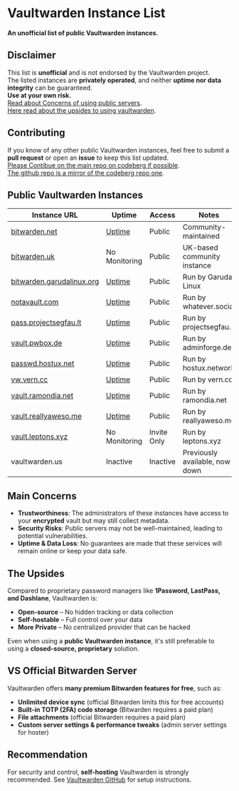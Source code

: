 # Vaultwarden Instance List

**An unofficial list of public Vaultwarden instances.**  

## Disclaimer  
This list is **unofficial** and is not endorsed by the Vaultwarden project.  
The listed instances are **privately operated**, and neither **uptime nor data integrity** can be guaranteed.  
**Use at your own risk.**  
[Read about Concerns of using public servers](#main-concerns).  
[Here read about the upsides to using vaultwarden](#the-upsides).

## Contributing  
If you know of any other public Vaultwarden instances, feel free to submit a **pull request** or open an **issue** to keep this list updated.  
[Please Contibue on the main repo on codeberg if possible](https://codeberg.org/marvin1099/VaultwardenInstanceList).  
[The github repo is a mirror of the codeberg repo one](https://github.com/marvin1099/VaultwardenInstanceList).

## Public Vaultwarden Instances  

| Instance URL | Uptime | Access | Notes |  
|-------------|--------|-------|-------|  
| [bitwarden.net](https://bitwarden.net) | [Uptime](https://up.obco.pro/status/vaultwarden-net) | Public | Community-maintained |  
| [bitwarden.uk](https://bitwarden.uk) | No Monitoring | Public | UK-based community instance |  
| [bitwarden.garudalinux.org](https://bitwarden.garudalinux.org) | [Uptime](https://status.garudalinux.org/status/garuda) | Public | Run by Garuda Linux |  
| [notavault.com](https://notavault.com) | [Uptime](https://status.whatever.social) | Public | Run by whatever.social |
| [pass.projectsegfau.lt](https://pass.projectsegfau.lt) | [Uptime](https://status.projectsegfau.lt/) | Public | Run by projectsegfau.lt |
| [vault.pwbox.de](https://vault.pwbox.de) | [Uptime](https://status.adminforge.de) | Public | Run by adminforge.de |
| [passwd.hostux.net](https://passwd.hostux.net) | [Uptime](https://uptime.hostux.net) | Public | Run by hostux.network |
| [vw.vern.cc](https://vw.vern.cc) | [Uptime](https://status.vern.cc) | Public | Run by vern.cc |
| [vault.ramondia.net](https://vault.ramondia.net) | [Uptime](https://status.ramondia.net) | Public | Run by ramondia.net |
| [vault.reallyaweso.me](https://vault.reallyaweso.me) | [Uptime](https://uptime.reallyaweso.me/) | Public | Run by reallyaweso.me |
| [vault.leptons.xyz](https://vault.leptons.xyz) | No Monitoring | Invite Only | Run by leptons.xyz |
| vaultwarden.us | Inactive | Inactive | Previously available, now down |  


## Main Concerns  
- **Trustworthiness**: The administrators of these instances have access to your **encrypted** vault but may still collect metadata.  
- **Security Risks**: Public servers may not be well-maintained, leading to potential vulnerabilities.  
- **Uptime & Data Loss**: No guarantees are made that these services will remain online or keep your data safe.  

## The Upsides 
Compared to proprietary password managers like **1Password, LastPass, and Dashlane**, Vaultwarden is:  
- **Open-source** – No hidden tracking or data collection  
- **Self-hostable** – Full control over your data  
- **More Private** – No centralized provider that can be hacked  

Even when using a **public Vaultwarden instance**, it's still preferable to using a **closed-source, proprietary** solution.  

## VS Official Bitwarden Server
Vaultwarden offers **many premium Bitwarden features for free**, such as:  

- **Unlimited device sync** (official Bitwarden limits this for free accounts)  
- **Built-in TOTP (2FA) code storage** (Bitwarden requires a paid plan)  
- **File attachments** (official Bitwarden requires a paid plan)  
- **Custom server settings & performance tweaks** (admin server settings for hoster)  

## Recommendation
For security and control, **self-hosting** Vaultwarden is strongly recommended. See [Vaultwarden GitHub](https://github.com/dani-garcia/vaultwarden) for setup instructions.  
